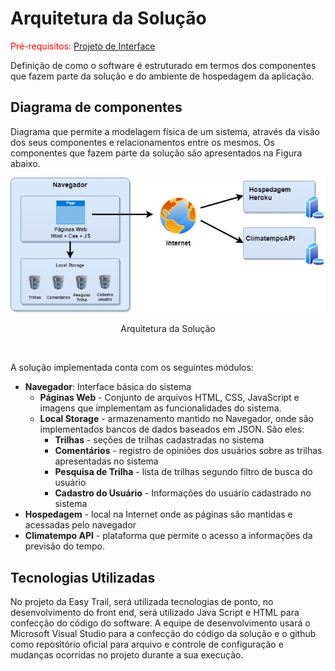 # Arquitetura da Solução

<span style="color:red">Pré-requisitos: <a href="04-Projeto de Interface.md"> Projeto de Interface</a></span>

Definição de como o software é estruturado em termos dos componentes que fazem parte da solução e do ambiente de hospedagem da aplicação.

## Diagrama de componentes

Diagrama que permite a modelagem física de um sistema, através da visão dos seus componentes e relacionamentos entre os mesmos. Os componentes que fazem parte da solução são apresentados na Figura abaixo.

![Diagrama de Componentes](img/ArquiteturaSistema.jpg)<center>Arquitetura da Solução</center>

<br>

A solução implementada conta com os seguintes módulos:

* **Navegador**: Interface básica do sistema
  * **Páginas Web** - Conjunto de arquivos HTML, CSS, JavaScript e imagens que implementam as funcionalidades do sistema.
  * **Local Storage** - armazenamento mantido no Navegador, onde são implementados bancos de dados baseados em JSON. São eles:
    * **Trilhas** - seções de trilhas cadastradas no sistema
    * **Comentários** - registro de opiniões dos usuários sobre as trilhas apresentadas no sistema
    * **Pesquisa de Trilha** - lista de trilhas segundo filtro de busca do usuário
    * **Cadastro do Usuário** - Informações do usuário cadastrado no sistema
* **Hospedagem** - local na Internet onde as páginas são mantidas e acessadas pelo navegador
* **Climatempo API** - plataforma que permite o acesso a informações da previsão do tempo.

## Tecnologias Utilizadas

No projeto da Easy Trail, será utilizada tecnologias de ponto, no desenvolvimento do front end, será utilizado Java Script e HTML para confecção do código do software. A equipe de desenvolvimento usará o Microsoft Visual Studio para a confecção do código da solução e o github como repositório oficial para arquivo e controle de configuração e mudanças ocorridas no projeto durante a sua execução.

